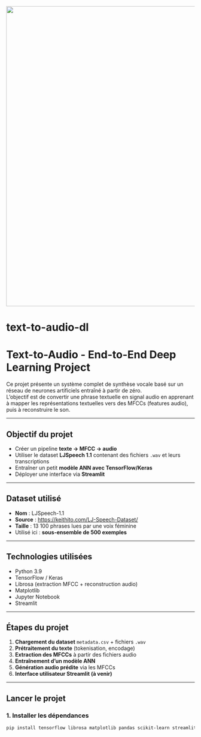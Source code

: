 <div align="center">
  <img src="https://github.com/user-attachments/assets/0c269e33-fbba-4fb3-8313-564803d0c2e6"width=800>
</div>

# text-to-audio-dl
# Text-to-Audio - End-to-End Deep Learning Project

Ce projet présente un système complet de synthèse vocale basé sur un réseau de neurones artificiels entraîné à partir de zéro.  
L’objectif est de convertir une phrase textuelle en signal audio en apprenant à mapper les représentations textuelles vers des MFCCs (features audio), puis à reconstruire le son.

---

## Objectif du projet

- Créer un pipeline **texte → MFCC → audio**
- Utiliser le dataset **LJSpeech 1.1** contenant des fichiers `.wav` et leurs transcriptions
- Entraîner un petit **modèle ANN avec TensorFlow/Keras**
- Déployer une interface via **Streamlit**

---

## Dataset utilisé

- **Nom** : LJSpeech-1.1  
- **Source** : https://keithito.com/LJ-Speech-Dataset/  
- **Taille** : 13 100 phrases lues par une voix féminine
- Utilisé ici : **sous-ensemble de 500 exemples**

---

##  Technologies utilisées

- Python 3.9
- TensorFlow / Keras
- Librosa (extraction MFCC + reconstruction audio)
- Matplotlib
- Jupyter Notebook
- Streamlit

---

## Étapes du projet

1. **Chargement du dataset** `metadata.csv` + fichiers `.wav`
2. **Prétraitement du texte** (tokenisation, encodage)
3. **Extraction des MFCCs** à partir des fichiers audio
4. **Entraînement d’un modèle ANN**
5. **Génération audio prédite** via les MFCCs
6. **Interface utilisateur Streamlit (à venir)**

---

## Lancer le projet

### 1. Installer les dépendances
```bash
pip install tensorflow librosa matplotlib pandas scikit-learn streamlit

